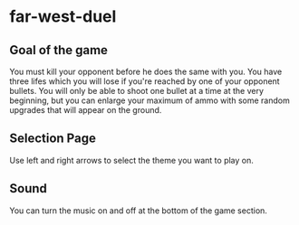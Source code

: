 # far-west-duel

## Goal of the game
You must kill your opponent before he does the same with you. You have three lifes which you will lose if you're reached by one of your opponent bullets.
You will only be able to shoot one bullet at a time at the very beginning, but you can enlarge your maximum of ammo with some random upgrades that will appear on the ground.

## Selection Page
Use left and right arrows to select the theme you want to play on.


## Sound
You can turn the music on and off at the bottom of the game section.
